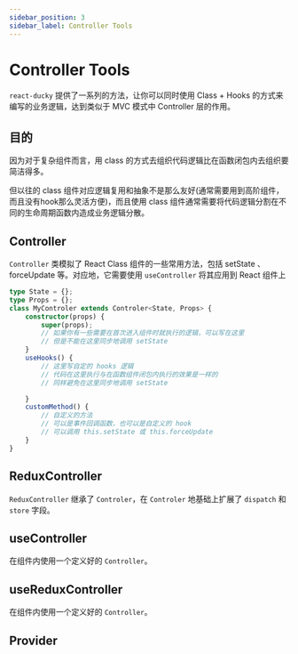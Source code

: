 ```yaml
---
sidebar_position: 3
sidebar_label: Controller Tools
---
```

# Controller Tools

`react-ducky` 提供了一系列的方法，让你可以同时使用 Class + Hooks 的方式来编写的业务逻辑，达到类似于 MVC 模式中 Controller 层的作用。


## 目的

因为对于复杂组件而言，用 class 的方式去组织代码逻辑比在函数闭包内去组织要简洁得多。

但以往的 class 组件对应逻辑复用和抽象不是那么友好(通常需要用到高阶组件，而且没有hook那么灵活方便)，而且使用 class 组件通常需要将代码逻辑分割在不同的生命周期函数内造成业务逻辑分散。

## Controller

`Controller` 类模拟了 React Class 组件的一些常用方法，包括 setState 、forceUpdate 等。对应地，它需要使用 `useController` 将其应用到 React 组件上

```ts
type State = {};
type Props = {};
class MyControler extends Controler<State, Props> {
    constructor(props) {
        super(props);
        // 如果你有一些需要在首次进入组件时就执行的逻辑，可以写在这里
        // 但是不能在这里同步地调用 setState
    }
    useHooks() {
        // 这里写自定的 hooks 逻辑
        // 代码在这里执行与在函数组件闭包内执行的效果是一样的
        // 同样避免在这里同步地调用 setState

    }
    customMethod() {
        // 自定义的方法
        // 可以是事件回调函数，也可以是自定义的 hook
        // 可以调用 this.setState 或 this.forceUpdate
    }
}
```
## ReduxController

`ReduxController` 继承了 `Controler`，在 `Controler` 地基础上扩展了 `dispatch` 和 `store` 字段。

## useController

在组件内使用一个定义好的 `Controller`。

## useReduxController

在组件内使用一个定义好的 `Controller`。

## Provider